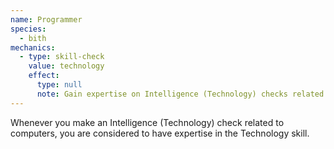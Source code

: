 ```yaml
---
name: Programmer
species:
  - bith
mechanics:
  - type: skill-check
    value: technology
    effect:
      type: null
      note: Gain expertise on Intelligence (Technology) checks related to computers
---
```

Whenever you make an Intelligence (Technology) check related to computers, you are considered to have expertise in the Technology skill.

